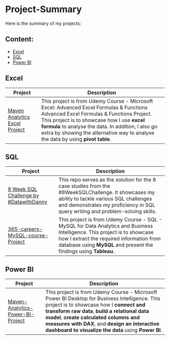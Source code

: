 # Project-Summary

Here is the summary of my projects:

## Content:
- [Excel](#excel)
- [SQL](#sql) 
- [Power BI](#power-bi) 

## Excel
| Project   | Description   |
| ------------- | ------------- |
| [Maven Analytics Excel Project](https://github.com/Sakinahcr/Maven-Analytics-Excel-Project) | This project is from Udemy Course - Microsoft Excel: Advanced Excel Formulas & Functions Advanced Excel Formulas & Functions Project. This project is to showcase how I use **excel formula** to analyse the data. In addition, I also go extra by showing the alternative way to analyse the data by using **pivot table**. |


## SQL 
| Project  | Description   |
| ------------- | ------------- |
| [8 Week SQL Challenge by #DatawithDanny](https://github.com/Sakinahcr/8-Week-SQL-Challenge/blob/main/README.md#8-week-sql-challenge) | This repo serves as the solution for the 8 case studies from the #8WeekSQLChallenge. It showcases my ability to tackle various SQL challenges and demonstrates my proficiency in SQL query writing and problem-solving skills. |
|  [365-careers-MySQL-course-Project](https://github.com/Sakinahcr/365-careers-MySQL-course-Project#365-careers-mysql-course-project) | This project is from Udemy Course - SQL - MySQL for Data Analytics and Business Intelligence. This project is to showcase how I extract the required information from database using **MySQL** and present the findings using **Tableau**.  |


## Power BI 
| Project | Description   |
| ------------- | ------------- |
| [Maven-Analytics-Power-BI-Project](https://github.com/Sakinahcr/Maven-Analytics-Power-BI-Project) | This project is from Udemy Course - Microsoft Power BI Desktop for Business Intelligence. This project is to showcase how I **connect and transform raw data**, **build a relational data model**, **create calculated columns and measures with DAX**, and **design an interactive dashboard to visualize the data** using **Power BI**.|
